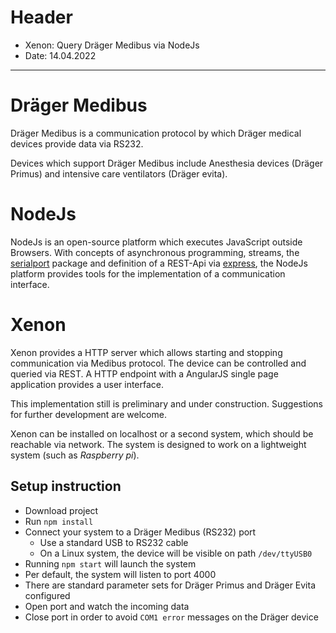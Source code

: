 # Header

 - Xenon: Query Dräger Medibus via NodeJs
 - Date: 14.04.2022


--------------------------------------------------------------------------------

<!--- --------------------------------------------------------------------- --->
# Dräger Medibus
<!--- --------------------------------------------------------------------- --->

Dräger Medibus is a communication protocol by which Dräger medical devices 
provide data via RS232.

Devices which support Dräger Medibus include Anesthesia devices (Dräger Primus)
and intensive care ventilators (Dräger evita).

<!--- --------------------------------------------------------------------- --->
# NodeJs
<!--- --------------------------------------------------------------------- --->

NodeJs is an open-source platform which executes JavaScript outside Browsers.
With concepts of asynchronous programming, streams, the
[serialport](https://www.npmjs.com/package/serialport) package and 
definition of a REST-Api via [express](https://www.npmjs.com/package/express),
the NodeJs platform provides tools for the implementation of a communication
interface.

<!--- --------------------------------------------------------------------- --->
# Xenon
<!--- --------------------------------------------------------------------- --->

Xenon provides a HTTP server which allows starting and stopping communication
via Medibus protocol. The device can be controlled and queried via REST.
A HTTP endpoint with a AngularJS single page application provides a user 
interface.

This implementation still is preliminary and under construction.
Suggestions for further development are welcome.

Xenon can be installed on localhost or a second system, which should be
reachable via network.
The system is designed to work on a lightweight system (such as *Raspberry pi*). 


## Setup instruction



 - Download project
 - Run `npm install`
 - Connect your system to a Dräger Medibus (RS232) port 
    - Use a standard USB to RS232 cable
    - On a Linux system, the device will be visible on path `/dev/ttyUSB0`
 - Running `npm start` will launch the system
 - Per default, the system will listen to port 4000
 - There are standard parameter sets for Dräger Primus and Dräger Evita configured
 - Open port and watch the incoming data
 - Close port in order to avoid `COM1 error` messages on the Dräger device

